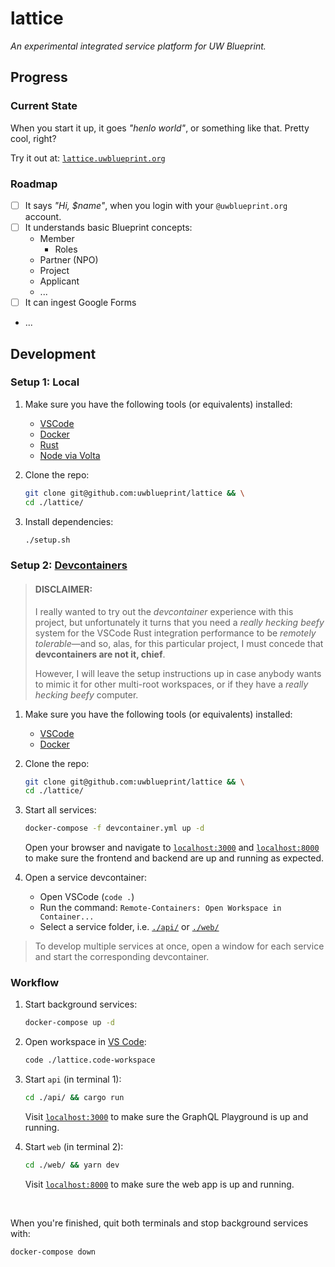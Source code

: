 # lattice

_An experimental integrated service platform for UW Blueprint._

## Progress

### Current State

When you start it up, it goes _"henlo world"_, or something like that. Pretty
cool, right?

Try it out at: [`lattice.uwblueprint.org`](https://lattice.uwblueprint.org)

### Roadmap

- [ ] It says _"Hi, $name"_, when you login with your `@uwblueprint.org` account.
- [ ] It understands basic Blueprint concepts:
  - Member
    - Roles
  - Partner (NPO)
  - Project
  - Applicant
  - ...
- [ ] It can ingest Google Forms
- ...

## Development

### Setup 1: Local

1.  Make sure you have the following tools (or equivalents) installed:

    - [VSCode](https://code.visualstudio.com/)
    - [Docker](https://www.docker.com/get-started)
    - [Rust](https://www.rust-lang.org/tools/install)
    - [Node via Volta](https://docs.volta.sh/guide/getting-started)

2.  Clone the repo:

    ```bash
    git clone git@github.com:uwblueprint/lattice && \
    cd ./lattice/
    ```

3.  Install dependencies:

    ```bash
    ./setup.sh
    ```

### Setup 2: [Devcontainers](https://code.visualstudio.com/docs/remote/containers)

> #### DISCLAIMER:
>
> I really wanted to try out the _devcontainer_ experience with this project,
> but unfortunately it turns that you need a _really hecking beefy_ system
> for the VSCode Rust integration performance to be _remotely tolerable_—and
> so, alas, for this particular project, I must concede that **devcontainers are
> not it, chief**.
>
> However, I will leave the setup instructions up in case anybody wants to
> mimic it for other multi-root workspaces, or if they have a _really hecking
> beefy_ computer.

1. Make sure you have the following tools (or equivalents) installed:

   - [VSCode](https://code.visualstudio.com/)
   - [Docker](https://www.docker.com/get-started)

2. Clone the repo:

   ```bash
   git clone git@github.com:uwblueprint/lattice && \
   cd ./lattice/
   ```

3. Start all services:

   ```bash
   docker-compose -f devcontainer.yml up -d
   ```

   Open your browser and navigate to [`localhost:3000`](http://localhost:3000) and [`localhost:8000`](http://localhost:8000) to make sure the frontend and backend are up and running as expected.

4. Open a service devcontainer:

   - Open VSCode (`code .`)
   - Run the command: `Remote-Containers: Open Workspace in Container...`
   - Select a service folder, i.e. [`./api/`](./api/) or [`./web/`](./web/)

> To develop multiple services at once, open a window for each service and
> start the corresponding devcontainer.

### Workflow

1.  Start background services:

    ```bash
    docker-compose up -d
    ```

2.  Open workspace in [VS Code](https://code.visualstudio.com):

    ```bash
    code ./lattice.code-workspace
    ```

3.  Start `api` (in terminal 1):

    ```bash
    cd ./api/ && cargo run
    ```

    Visit [`localhost:3000`](http://localhost:3000) to make sure the GraphQL
    Playground is up and running.

4.  Start `web` (in terminal 2):

    ```bash
    cd ./web/ && yarn dev
    ```

    Visit [`localhost:8000`](http://localhost:8000) to make sure the web app
    is up and running.

<br />

When you're finished, quit both terminals and stop background services with:

```bash
docker-compose down
```
